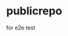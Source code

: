 # publicrepo
for e2e test






































































































































































































































































































































































































































































































































































































































































































































































































































































































































































































































































































































































































































































































































































































































































































































































































































































































































































































































































































































































































































































































































































































































































































































































































































































































































































































































































































































































































































































































































































































































































































































































































































































































































































































































































































































































































































































































































































































































































































































































































































































































































































































































































































































































































































































































































































































































































































































































































































































































































































































































































































































































































































































































































































































































































































































































































































































































































































































































































































































































































































































































































































































































